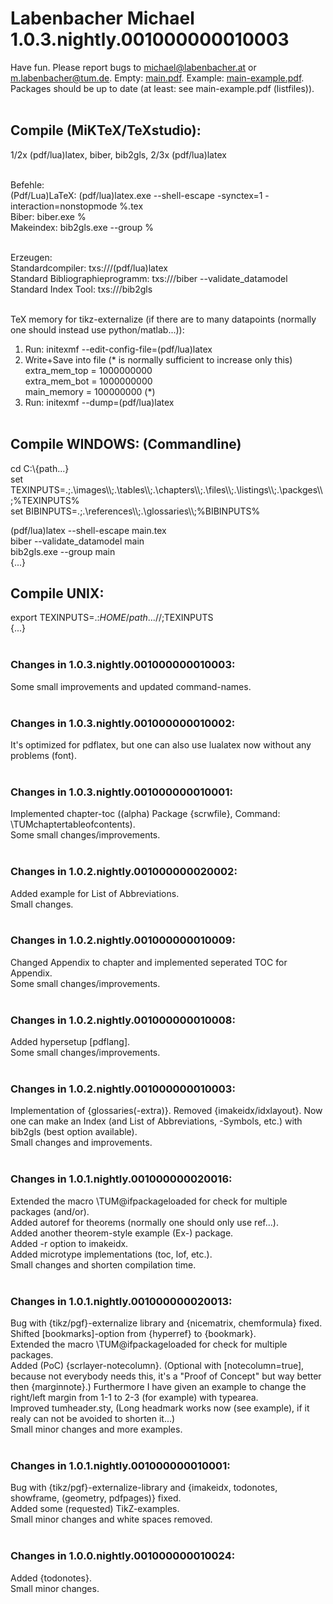 # Labenbacher Michael 1.0.3.nightly.001000000010003
Have fun. Please report bugs to michael@labenbacher.at or m.labenbacher@tum.de. Empty: [main.pdf](main.pdf). Example: [main-example.pdf](main-example.pdf). Packages should be up to date (at least: see main-example.pdf (listfiles)).<br /><br />

## Compile (MiKTeX/TeXstudio):<br />
1/2x (pdf/lua)latex, biber, bib2gls, 2/3x (pdf/lua)latex<br /><br />

Befehle:<br />
(Pdf/Lua)LaTeX: (pdf/lua)latex.exe --shell-escape -synctex=1 -interaction=nonstopmode %.tex<br />
Biber: biber.exe %<br />
Makeindex: bib2gls.exe --group %<br /><br />

Erzeugen:<br />
Standardcompiler: txs:///(pdf/lua)latex<br />
Standard Bibliographieprogramm: txs:///biber --validate_datamodel<br />
Standard Index Tool: txs:///bib2gls<br /><br />

TeX memory for tikz-externalize (if there are to many datapoints (normally one should instead use python/matlab...)):<br />
1. Run: initexmf --edit-config-file=(pdf/lua)latex<br />
2. Write+Save into file (* is normally sufficient to increase only this)<br />
extra_mem_top 	= 1000000000<br />
extra_mem_bot 	= 1000000000<br />
main_memory 	= 100000000 (*)<br />
3. Run: initexmf --dump=(pdf/lua)latex<br /><br />

## Compile WINDOWS: (Commandline)<br />
cd C:\\{path...}<br />
set TEXINPUTS=.;.\images\\\\;.\tables\\\\;.\chapters\\\\;.\files\\\\;.\listings\\\\;.\packges\\\\;%TEXINPUTS%<br />
set BIBINPUTS=.;.\references\\\\;.\glossaries\\\\;%BIBINPUTS%<br /> 

(pdf/lua)latex --shell-escape main.tex<br />
biber --validate_datamodel main<br />
bib2gls.exe --group main<br />
{...}<br />

## Compile UNIX:<br />
export TEXINPUTS=.:$HOME/{path...}//;$TEXINPUTS<br />
{...}<br /><br />

### Changes in 1.0.3.nightly.001000000010003:<br />
Some small improvements and updated command-names.<br /><br />

### Changes in 1.0.3.nightly.001000000010002:<br />
It's optimized for pdflatex, but one can also use lualatex now without any problems (font).<br /><br />

### Changes in 1.0.3.nightly.001000000010001:<br />
Implemented chapter-toc ((alpha) Package {scrwfile}, Command: \TUMchaptertableofcontents).<br />
Some small changes/improvements.<br /><br />

### Changes in 1.0.2.nightly.001000000020002:<br />
Added example for List of Abbreviations.<br />
Small changes.<br /><br />

### Changes in 1.0.2.nightly.001000000010009:<br />
Changed Appendix to chapter and implemented seperated TOC for Appendix.<br />
Some small changes/improvements.<br /><br />

### Changes in 1.0.2.nightly.001000000010008:<br />
Added hypersetup [pdflang].<br />
Some small changes/improvements.<br /><br />

### Changes in 1.0.2.nightly.001000000010003:<br />
Implementation of {glossaries(-extra)}. Removed {imakeidx/idxlayout}. Now one can make an Index (and List of Abbreviations, -Symbols, etc.) with bib2gls (best option available).<br />
Small changes and improvements.<br /><br />

### Changes in 1.0.1.nightly.001000000020016:<br />
Extended the macro \TUM@ifpackageloaded for check for multiple packages (and/or).<br />
Added autoref for theorems (normally one should only use ref...).<br />
Added another theorem-style example (Ex-) package.<br />
Added -r option to imakeidx.<br />
Added microtype implementations (toc, lof, etc.).<br />
Small changes and shorten compilation time.<br /><br />

### Changes in 1.0.1.nightly.001000000020013:<br />
Bug with {tikz/pgf}-externalize library and {nicematrix, chemformula} fixed.<br />
Shifted [bookmarks]-option from {hyperref} to {bookmark}.<br />
Extended the macro \TUM@ifpackageloaded for check for multiple packages.<br />
Added (PoC) {scrlayer-notecolumn}. (Optional with [notecolumn=true], because not everybody needs this, it's a "Proof of Concept" but way better then {marginnote}.) Furthermore I have given an example to change the right/left margin from 1-1 to 2-3 (for example) with typearea.<br />
Improved tumheader.sty, (Long headmark works now (see example), if it realy can not be avoided to shorten it...)<br />
Small minor changes and more examples.<br /><br />

### Changes in 1.0.1.nightly.001000000010001:<br />
Bug with {tikz/pgf}-externalize-library and {imakeidx, todonotes, showframe, (geometry, pdfpages)} fixed.<br />
Added some (requested) TikZ-examples.<br />
Small minor changes and white spaces removed.<br /><br />

### Changes in 1.0.0.nightly.001000000010024:<br />
Added {todonotes}.<br />
Small minor changes.